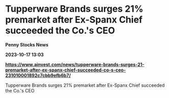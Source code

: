 # Tupperware Brands surges 21% premarket after Ex-Spanx Chief succeeded the Co.'s CEO
**Penny Stocks News**

**2023-10-17 13:03**

**https://www.ainvest.com/news/tupperware-brands-surges-21-premarket-after-ex-spanx-chief-succeeded-co-s-ceo-231010001892c7cbb9efb6b7/**

Tupperware Brands surges 21% premarket after Ex-Spanx Chief succeeded the Co.'s CEO